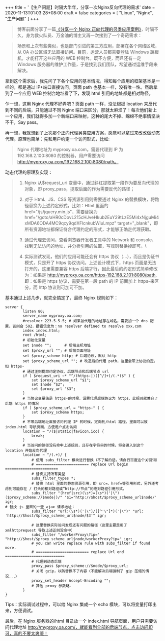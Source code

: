 +++
title = '【生产问题】时隔大半年，分享一次Nginx反向代理的需求'
date = 2020-11-13T01:03:28+08:00
draft = false
categories = [
    "Linux",
    "Nginx",
    "生产问题"
]
+++

> 博客前面分享了一篇[《分享一个 Nginx 正向代理的另类应用案例》](https://huangzehong.me/%E7%94%9F%E4%BA%A7%E9%97%AE%E9%A2%98%E5%88%86%E4%BA%AB%E4%B8%80%E6%AC%A1nginx%E6%AD%A3%E5%90%91%E4%BB%A3%E7%90%86%E7%9A%84%E9%9C%80%E6%B1%82/)，时隔不久，身为救火队员、万金油的博主又再一次接到了一个奇葩需求：


> 场景和上次有些类似，也是部门引进的第三方应用，部署在各个网络区域，从 OA 办公区域无法直接访问。目前，运营人员都需要登陆 Windows 跳板机，才能打开这些应用的 WEB 控制台。既不方便，而且还有一定 Windows 服务器的维护工作量，于是找到我们团队，希望通过运维手段来解决。

拿到这个需求后，我先问了下各个应用的基本情况，得知每个应用的框架基本是一样的，都是通过 IP+端口直接访问，页面 path 也基本一样，没有唯一性。然后拿到了一个应用 WEB 控制台地址看了下，发现 html 引用的地址都是相对路径。

乍一想，这用 Nginx 代理不好弄吧？页面 path 一样，没法根据 location 来反代到不同的后端，只能通过不同 Nginx 端口来区分，那就太麻烦了！每次他们新上一个应用，我们就得多加一个新端口来映射，这种的尾大不掉、绵绵不绝事情坚决不干，Say pass。

再一想，我就想到了上次那个正向代理另类应用方案，感觉可以拿过来改改做动态代理。原理也简单：先和用户约定一个访问形式，比如:

> Nginx 代理地址为 myproxy.oa.com，需要代理到 IP 为 192.168.2.100:8080 的控制器，用户需要访问 http://myproxy.oa.com/192.168.2.100:8080/path。
<!--more-->

动态代理的原理及实现：

> 1. Nginx 从$request_uri 变量中，通过斜杠提取第一段作为要反向代理的对象，即 proxy_pass，提取后面的作为需要反代的路径；
> 
> 2. 对于 Html、JS、CSS 等资源引用则需要通过 Nginx 的替换模块，将路径替换为上述约定形式，比如：Html 里面的 href="/js/jquery.min.js"，需要替换为 href="/goto/aHR0cDovL215cHJveHkub2EuY29tLzE5Mi4xNjguMi4xMDA6ODA4MC9qcy9qdXFlcnkubWluLmpz" target="_blank"，即所有资源地址都保证符合代理约定的形式，才能够正确走代理获取。
> 
> 3. 通过代理去访问，查看浏览器开发者工具中的 Network 和 console，找到无法访问的地址，并分析引用的位置，写规则替换掉即可。\
> 
> 4. 实际测试发现，他们的应用可能还会有 https 协议（...），而且是伪证书模式，只是开了 https 协议访问。上述设计模式下，https 页面是无法打开的，这里需要兼容 https 后端才行，因此最后的约定形式简单修改为：如果是 http://myproxy.oa.com/https-192.168.2.101:8080/path, 即：如果是 https 协议，需要在第一段 path 的 IP 前面加上 https-来区分，而 http 协议则可加可不加。

基本通过上述几步，就完全搞定了，最终 Nginx 规则如下：

```shell
server {
        listen 80;
        server_name myproxy.oa.com;
        #resolver 223.5.5.5; # 如果被代理的地址存在域名，需要加一个 dns 配置，否则会 502，报错信息为：no resolver defined to resolve xxx.com
        index index.html;
        root /html;
        # 初始化变量
        set $node "";      # 后端主机地址
        set $proxy_url ""; # 后端页面地址
        set $proxy_scheme http; # 后端协议，默认 http
        set $proxy_scheme_url ""; # 改造后的代理 path，这里会带上协议约定，如 https-
        # 通过正则提取约定协议、后端节点和后端节点 url
        if ( $request_uri ~* "^/(https-|)([^/]+)/(.*)$" ) {
            set $proxy_scheme_url "$1";
            set $node "$2";
            set $proxy_url "$3";
        }
        # 当协议变量值是 https-的时候，设置代理后端协议为 https，此规则就兼容了后端 https 的情况
        if ( $proxy_scheme_url = "https-" ) {
            set $proxy_scheme https;
        }
        # 不带后端地址直接访问代理 IP 的时候，定向到/html 路径，里面可以放 index.html 导航页面，方便用户点击访问
        location ~ ^/($|static|favicon.ico) {
            break;
        }
        # 当访问的路径没有命中上述规则，且存在字符串的时候，将会进入到这个 location 开始反向代理
        location ~ ^/(.+)/ {
            # 使用 subs_filter 模块进行替换（不了解的话，请自行百度这个关键词）
            # ======================== replace Url begin ========================
            # 替换支持所有类型
            subs_filter_types *;
            # 替换 html 里面的静态资源引用，即 src=、href=等引用形式，另外还考虑到可能存在 / 打头的相对路径或“http://节点”的绝对路径引用形式。
            subs_filter "(href|src)(\s*)=(\s*)('|\")($proxy_scheme://$node|)/" '$1="http://$host/$proxy_scheme_url$node/' igr;
# 替换 js 里面的一些 ajax 请求地址：
            subs_filter "url:(\s*)('|\")/([^'\"]*)('|\")" "url: 'http://$host/$proxy_scheme_url$node/$3'" igr;
 
            # 这里替换实际访问发现还有问题的路径（这里主要是用了 xmlhttprequest 导致上述正则没命中）
            subs_filter "/workerProxy\?ip=" "http://$host/$proxy_scheme_url$node/workerProxy?ip=" igr;
            # you can write replace rule with subs_filter if found more.
            # ======================== replace Url end ===========================
            # 代理到动态后端
            proxy_pass $proxy_scheme://$node/$proxy_url;
            # 关闭 gzip，以防替换不了内容（不能解决后端强制了 gip 压缩的情况...）
            proxy_set_header Accept-Encoding "";
            # 其他 proxy 参数略.
        }
}
```

Tips：实际调试过程中，可以给 Nginx 集成一个 echo 模块，可以将变量打印出来，方便调试。

最后，在 Nginx 服务器的/html 目录放一个 index.html 导航页面，用户只需要访问代理地址 http://myproxy.oa.com/，就能看到全部的后端节点，点击访问即可，真的不要太爽哦！

